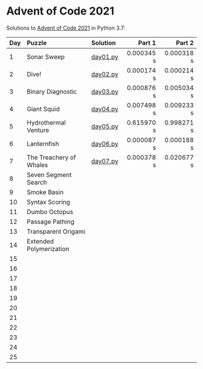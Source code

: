# Advent of Code 2021

Solutions to [Advent of Code 2021](https://adventofcode.com/2021/) in Python 3.7:

| Day | Puzzle                  | Solution                   | Part 1     | Part 2     |
| :-- | :---------------------- | :--------------------------| ---------: | ---------: |
| 1   | Sonar Sweep             | [day01.py](Day01/day01.py) | 0.000345 s | 0.000318 s |
| 2   | Dive!                   | [day02.py](Day02/day02.py) | 0.000174 s | 0.000214 s |
| 3   | Binary Diagnostic       | [day03.py](Day03/day03.py) | 0.000876 s | 0.005034 s |
| 4   | Giant Squid             | [day04.py](Day04/day04.py) | 0.007498 s | 0.009233 s |
| 5   | Hydrothermal Venture    | [day05.py](Day05/day05.py) | 0.615970 s | 0.998271 s |
| 6   | Lanternfish             | [day06.py](Day06/day06.py) | 0.000087 s | 0.000188 s |
| 7   | The Treachery of Whales | [day07.py](Day07/day07.py) | 0.000378 s | 0.020677 s |
| 8   | Seven Segment Search    |                            |            |            |
| 9   | Smoke Basin             |                            |            |            |
| 10  | Syntax Scoring          |                            |            |            |
| 11  | Dumbo Octopus           |                            |            |            |
| 12  | Passage Pathing         |                            |            |            |
| 13  | Transparent Origami     |                            |            |            |
| 14  | Extended Polymerization |                            |            |            |
| 15  |                         |                            |            |            |
| 16  |                         |                            |            |            |
| 17  |                         |                            |            |            |
| 18  |                         |                            |            |            |
| 19  |                         |                            |            |            |
| 20  |                         |                            |            |            |
| 21  |                         |                            |            |            |
| 22  |                         |                            |            |            |
| 23  |                         |                            |            |            |
| 24  |                         |                            |            |            |
| 25  |                         |                            |            |            |
